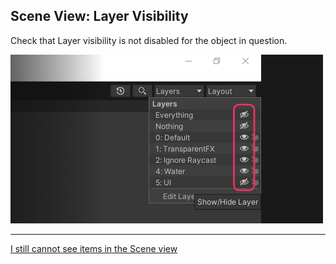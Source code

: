 ## Scene View: Layer Visibility
Check that Layer visibility is not disabled for the object in question.  

![Scene View Visibility](scene-view-layer-visibility.png)  

---  

[I still cannot see items in the Scene view](Scene%20View%20Camera.md)
